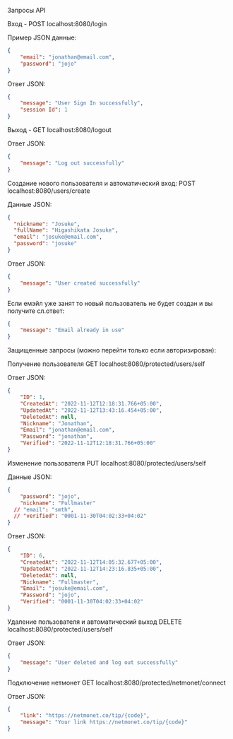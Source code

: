 Запросы API

Вход - POST localhost:8080/login

Пример JSON данные:

```json
{
    "email": "jonathan@email.com",
    "password": "jojo"
}
```
Ответ JSON:
```json
{
    "message": "User Sign In successfully",
    "session Id": 1
}
```

Выход - GET localhost:8080/logout

Ответ JSON:
```json
{
    "message": "Log out successfully"
}
```
Создание нового пользователя и автоматический вход: POST localhost:8080/users/create

Данные JSON:
```json
{
  "nickname": "Josuke",
  "fullName": "Higashikata Josuke",
  "email": "josuke@email.com",
  "password": "josuke"
}
```
Ответ JSON:
```json
{
    "message": "User created successfully"
}
```
Если емэйл уже занят то новый пользователь не будет создан и вы получите сл.ответ:
```json
{
    "message": "Email already in use"
}
```

Защищенные запросы (можно перейти только если авторизирован):

Получение пользователя GET localhost:8080/protected/users/self

Ответ JSON:
```json
{
    "ID": 1,
    "CreatedAt": "2022-11-12T12:18:31.766+05:00",
    "UpdatedAt": "2022-11-12T13:43:16.454+05:00",
    "DeletedAt": null,
    "Nickname": "Jonathan",
    "Email": "jonathan@email.com",
    "Password": "jonathan",
    "Verified": "2022-11-12T12:18:31.766+05:00"
}
```

Изменение пользователя PUT localhost:8080/protected/users/self

Данные JSON:
```json
{
    "password": "jojo",
    "nickname": "Fullmaster"
  // "email": "smth",
  // "verified": "0001-11-30T04:02:33+04:02"
}
```
Ответ JSON:
```json
{
    "ID": 6,
    "CreatedAt": "2022-11-12T14:05:32.677+05:00",
    "UpdatedAt": "2022-11-12T14:23:16.835+05:00",
    "DeletedAt": null,
    "Nickname": "Fullmaster",
    "Email": "josuke@email.com",
    "Password": "jojo",
    "Verified": "0001-11-30T04:02:33+04:02"
}
```

Удаление пользователя и автоматический выход DELETE localhost:8080/protected/users/self

Ответ JSON:
```json
{
    "message": "User deleted and log out successfully"
}
```

Подключение нетмонет GET localhost:8080/protected/netmonet/connect

Ответ JSON:
```json
{
    "link": "https://netmonet.co/tip/{code}",
    "message": "Your link https://netmonet.co/tip/{code}"
}
```
